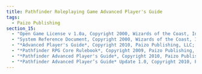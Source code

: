 ```yaml
---
title: Pathfinder Roleplaying Game Advanced Player's Guide
tags:
  - Paizo Publishing
section_15:
  - "Open Game License v 1.0a, Copyright 2000, Wizards of the Coast, Inc."
  - "System Reference Document, Copyright 2000, Wizards of the Coast, Inc.; Authors Jonathan Tweet, Monte Cook, Skip Williams, based on material by E. Gary Gygax and Dave Arneson."
  - "*Advanced Player's Guide*, Copyright 2010, Paizo Publishing, LLC; Author: Jason Bulmahn."
  - "*Pathfinder RPG Core Rulebook*, Copyright 2009, Paizo Publishing, LLC; Author: Jason Bulmahn, based on material by Jonathan Tweet, Monte Cook, and Skip Williams."
  - "*Pathfinder Advanced Player's Guide*, Copyright 2010, Paizo Publishing, LLC; Author: Jason Bulmahn."
  - "*Pathfinder Advanced Player’s Guide* Update 1.0, Copyright 2010, Paizo Publishing, LLC; Author: Jason Bulmahn."
---
```

